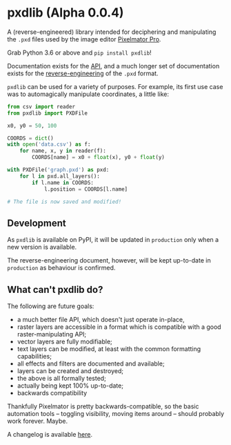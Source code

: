 # pxdlib (Alpha 0.0.4)

A (reverse-engineered) library intended for deciphering and manipulating the `.pxd` files used by the image editor [Pixelmator Pro].

Grab Python 3.6 or above and `pip install pxdlib`!

Documentation exists for the [API], and a much longer set of documentation exists for the [reverse-engineering] of the `.pxd` format.

[Pixelmator Pro]: https://pixelmator.com/pro/
[API]: https://github.com/yunruse/pxdlib/blob/production/docs/api/readme.md
[reverse-engineering]: https://github.com/yunruse/pxdlib/blob/production/docs/pxd/readme.md

`pxdlib` can be used for a variety of purposes. For example, its first use case was to automagically manipulate coordinates, a little like:

```python
from csv import reader
from pxdlib import PXDFile

x0, y0 = 50, 100

COORDS = dict()
with open('data.csv') as f:
    for name, x, y in reader(f):
        COORDS[name] = x0 + float(x), y0 + float(y)

with PXDFile('graph.pxd') as pxd:
    for l in pxd.all_layers():
        if l.name in COORDS:
            l.position = COORDS[l.name]

# The file is now saved and modified!
```

## Development

As `pxdlib` is available on PyPI, it will be updated in `production` only when a new version is available.

The reverse-engineering document, however, will be kept up-to-date in `production` as behaviour is confirmed.

## What can't pxdlib do?

The following are future goals:

- a much better file API, which doesn't just operate in-place,
- raster layers are accessible in a format which is compatible with a good raster-manipulating API;
- vector layers are fully modifiable;
- text layers can be modified, at least with the common formatting capabilities;
- all effects and filters are documented and available;
- layers can be created and destroyed;
- the above is all formally tested;
- actually being kept 100% up-to-date;
- backwards compatibility

Thankfully Pixelmator is pretty backwards-compatible, so the basic automation tools – toggling visibility, moving items around – should probably work forever. Maybe.

A changelog is available [here](https://github.com/yunruse/pxdlib/blob/production/docs/changelog.md).
